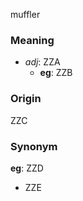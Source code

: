 muffler
### Meaning
+ _adj_: ZZA
    + __eg__: ZZB

### Origin

ZZC

### Synonym

__eg__: ZZD

+ ZZE


